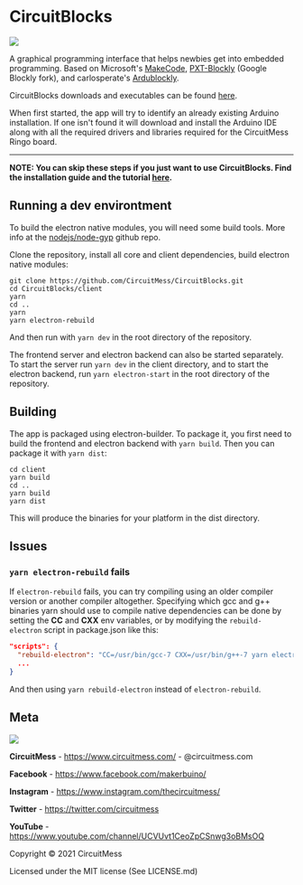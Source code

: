 # CircuitBlocks

<img src="https://old.circuitmess.com/wp-content/uploads/CB-Cover-e1572298172355.png">

A graphical programming interface that helps newbies get into embedded programming. Based on Microsoft's [MakeCode](https://github.com/microsoft/pxt), [PXT-Blockly](https://github.com/microsoft/pxt-blockly) (Google Blockly fork), and carlosperate's [Ardublockly](https://github.com/carlosperate/ardublockly).

CircuitBlocks downloads and executables can be found [here](https://github.com/CircuitMess/CircuitBlocks/releases/).

When first started, the app will try to identify an already existing Arduino installation. If one isn't found it will download and install the Arduino IDE along with all the required drivers and libraries required for the CircuitMess Ringo board.


________________________________________________________________________________________________________________________________________

**NOTE: You can skip these steps if you just want to use CircuitBlocks. Find the installation guide and the tutorial [here](https://www.circuitmess.com/circuitblocks-tutorial/).**

## Running a dev environtment

To build the electron native modules, you will need some build tools. More info at the [nodejs/node-gyp](https://github.com/nodejs/node-gyp#installation) github repo.

Clone the repository, install all core and client dependencies, build electron native modules:

```shell script
git clone https://github.com/CircuitMess/CircuitBlocks.git
cd CircuitBlocks/client
yarn
cd ..
yarn
yarn electron-rebuild
```

And then run with ```yarn dev``` in the root directory of the repository.

The frontend server and electron backend can also be started separately. To start the server run ```yarn dev``` in the client directory, and to start the electron backend, run ```yarn electron-start``` in the root directory of the repository.

## Building

The app is packaged using electron-builder. To package it, you first need to build the frontend and electron backend with ```yarn build```. Then you can package it with ```yarn dist```:

```shell script
cd client
yarn build
cd ..
yarn build
yarn dist
```

This will produce the binaries for your platform in the dist directory.

## Issues

### ```yarn electron-rebuild``` fails

If ```electron-rebuild``` fails, you can try compiling using an older compiler version or another compiler altogether. Specifying which gcc and g++ binaries yarn should use to compile native dependencies can be done by setting the **CC** and **CXX** env variables, or by modifying the ```rebuild-electron``` script in package.json like this:

```json
"scripts": {
  "rebuild-electron": "CC=/usr/bin/gcc-7 CXX=/usr/bin/g++-7 yarn electron-rebuild",
  ...
}
```
And then using ```yarn rebuild-electron``` instead of ```electron-rebuild```.

## Meta


<img src="https://www.circuitmess.com/wp-content/uploads/CM-Meta-BlackHQ2.png">


**CircuitMess** - https://www.circuitmess.com/ - @circuitmess.com

**Facebook** - https://www.facebook.com/makerbuino/

**Instagram** - https://www.instagram.com/thecircuitmess/

**Twitter** - https://twitter.com/circuitmess 

**YouTube** - https://www.youtube.com/channel/UCVUvt1CeoZpCSnwg3oBMsOQ

Copyright © 2021 CircuitMess

Licensed under the MIT license (See LICENSE.md)


